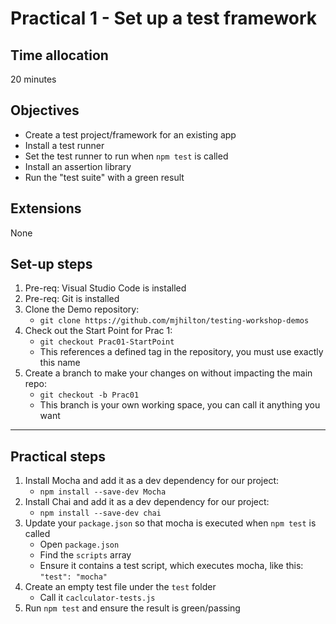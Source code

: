 # Practical 1 - Set up a test framework

## Time allocation
20 minutes

## Objectives
* Create a test project/framework for an existing app
* Install a test runner
* Set the test runner to run when `npm test` is called
* Install an assertion library
* Run the "test suite" with a green result

## Extensions
None

## Set-up steps
1. Pre-req: Visual Studio Code is installed
1. Pre-req: Git is installed
1. Clone the Demo repository: 
    - `git clone https://github.com/mjhilton/testing-workshop-demos`
1. Check out the Start Point for Prac 1: 
    - `git checkout Prac01-StartPoint`
    - This references a defined tag in the repository, you must use exactly this name
1. Create a branch to make your changes on without impacting the main repo: 
    - `git checkout -b Prac01`
    - This branch is your own working space, you can call it anything you want

---

## Practical steps
1. Install Mocha and add it as a dev dependency for our project:
    - `npm install --save-dev Mocha`
1. Install Chai and add it as a dev dependency for our project:
    - `npm install --save-dev chai`
1. Update your `package.json` so that mocha is executed when `npm test` is called
    - Open `package.json`
    - Find the `scripts` array
    - Ensure it contains a test script, which executes mocha, like this: `"test": "mocha"`
1. Create an empty test file under the `test` folder
    - Call it `caclculator-tests.js`
1. Run `npm test` and ensure the result is green/passing